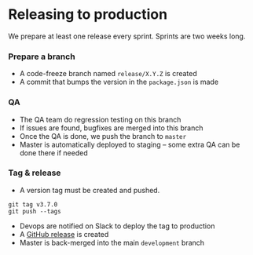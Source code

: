 # Releasing to production

We prepare at least one release every sprint. Sprints are two weeks long.

### Prepare a branch
* A code-freeze branch named `release/X.Y.Z` is created
* A commit that bumps the version in the `package.json` is made

### QA
* The QA team do regression testing on this branch
* If issues are found, bugfixes are merged into this branch
* Once the QA is done, we push the branch to `master`
* Master is automatically deployed to staging – some extra QA can be done there if needed

### Tag & release
* A version tag must be created and pushed.
```
git tag v3.7.0
git push --tags
```
* Devops are notified on Slack to deploy the tag to production
* A [GitHub release](https://github.com/gnosis/safe-react/releases) is created
* Master is back-merged into the main `development` branch
